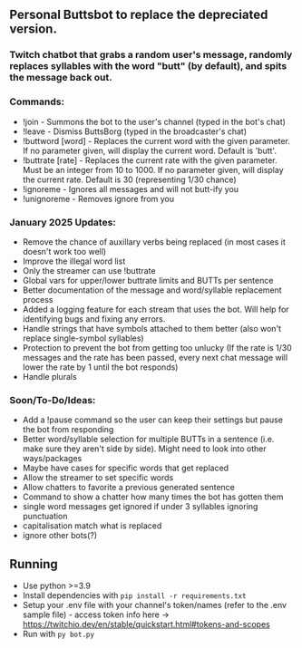 ## Personal Buttsbot to replace the depreciated version.

### Twitch chatbot that grabs a random user's message, randomly replaces syllables with the word "butt" (by default), and spits the message back out.

### Commands:

- !join - Summons the bot to the user's channel (typed in the bot's chat)
- !leave - Dismiss ButtsBorg (typed in the broadcaster's chat)
- !buttword [word] - Replaces the current word with the given parameter. If no parameter given, will display the current word. Default is 'butt'.
- !buttrate [rate] - Replaces the current rate with the given parameter. Must be an integer from 10 to 1000. If no parameter given, will display the current rate. Default is 30 (representing 1/30 chance)
- !ignoreme - Ignores all messages and will not butt-ify you
- !unignoreme - Removes ignore from you

### January 2025 Updates:

- Remove the chance of auxillary verbs being replaced (in most cases it doesn't work too well)
- Improve the illegal word list
- Only the streamer can use !buttrate
- Global vars for upper/lower buttrate limits and BUTTs per sentence
- Better documentation of the message and word/syllable replacement process
- Added a logging feature for each stream that uses the bot. Will help for identifying bugs and fixing any errors.
- Handle strings that have symbols attached to them better (also won't replace single-symbol syllables)
- Protection to prevent the bot from getting too unlucky (If the rate is 1/30 messages and the rate has been passed, every next chat message will lower the rate by 1 until the bot responds)
- Handle plurals

### Soon/To-Do/Ideas:

- Add a !pause command so the user can keep their settings but pause the bot from responding
- Better word/syllable selection for multiple BUTTs in a sentence (i.e. make sure they aren't side by side). Might need to look into other ways/packages
- Maybe have cases for specific words that get replaced
- Allow the streamer to set specific words
- Allow chatters to favorite a previous generated sentence
- Command to show a chatter how many times the bot has gotten them
- single word messages get ignored if under 3 syllables ignoring punctuation
- capitalisation match what is replaced
- ignore other bots(?)

## Running

- Use python >=3.9
- Install dependencies with `pip install -r requirements.txt`
- Setup your .env file with your channel's token/names (refer to the .env sample file) - access token info here -> https://twitchio.dev/en/stable/quickstart.html#tokens-and-scopes
- Run with `py bot.py`
